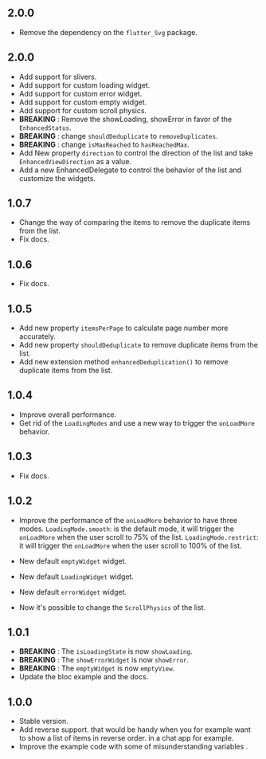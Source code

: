 ## 2.0.0

- Remove the dependency on the `flutter_Svg` package.

## 2.0.0

- Add support for slivers.
- Add support for custom loading widget.
- Add support for custom error widget.
- Add support for custom empty widget.
- Add support for custom scroll physics.
- **BREAKING** : Remove the showLoading, showError in favor of the `EnhancedStatus`.
- **BREAKING** : change `shouldDeduplicate` to `removeDuplicates`.
- **BREAKING** : change `isMaxReached` to `hasReachedMax`.
- Add New property `direction` to control the direction of the list and take `EnhancedViewDirection` as a value.
- Add a new EnhancedDelegate to control the behavior of the list and customize the widgets.
  

## 1.0.7

- Change the way of comparing the items to remove the duplicate items from the list.
- Fix docs.

## 1.0.6

- Fix docs.

## 1.0.5

- Add new property `itemsPerPage` to calculate page number more accurately.
- Add new property `shouldDeduplicate` to remove duplicate items from the list.
- Add new extension method `enhancedDeduplication()` to remove duplicate items from the list.

## 1.0.4

- Improve overall performance.
- Get rid of the `LoadingModes` and use a new way to trigger the `onLoadMore` behavior.

## 1.0.3

- Fix docs.

## 1.0.2

- Improve the performance of the `onLoadMore` behavior to have three modes.
  `LoadingMode.smooth`: is the default mode, it will trigger the `onLoadMore` when the user scroll to 75% of the list.
  `LoadingMode.restrict`: it will trigger the `onLoadMore` when the user scroll to 100% of the list.

- New default `emptyWidget` widget.
- New default `LoadingWidget` widget.
- New default `errorWidget` widget.
- Now it's possible to change the `ScrollPhysics` of the list.

## 1.0.1

- **BREAKING** : The `isLoadingState` is now `showLoading`.
- **BREAKING** : The `showErrorWidget` is now `showError`.
- **BREAKING** : The `emptyWidget` is now `emptyView`.
- Update the bloc example and the docs.

## 1.0.0

- Stable version.
- Add reverse support. that would be handy when you for example want to show a list of items in reverse order. in a chat app for example.
- Improve the example code with some of misunderstanding variables .
